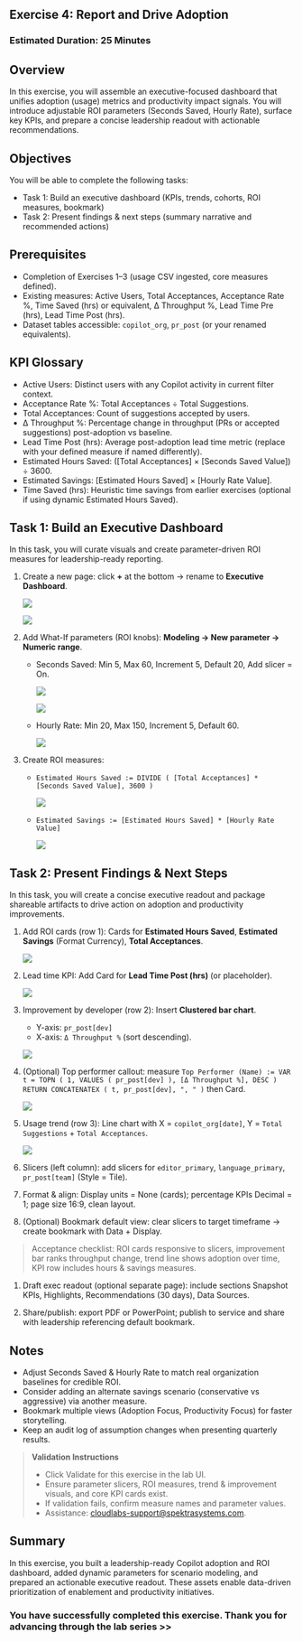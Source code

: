 ## Exercise 4: Report and Drive Adoption

### Estimated Duration: 25 Minutes

## Overview

In this exercise, you will assemble an executive-focused dashboard that unifies adoption (usage) metrics and productivity impact signals. You will introduce adjustable ROI parameters (Seconds Saved, Hourly Rate), surface key KPIs, and prepare a concise leadership readout with actionable recommendations.

## Objectives

You will be able to complete the following tasks:

- Task 1: Build an executive dashboard (KPIs, trends, cohorts, ROI measures, bookmark)
- Task 2: Present findings & next steps (summary narrative and recommended actions)

## Prerequisites

- Completion of Exercises 1–3 (usage CSV ingested, core measures defined).
- Existing measures: Active Users, Total Acceptances, Acceptance Rate %, Time Saved (hrs) or equivalent, Δ Throughput %, Lead Time Pre (hrs), Lead Time Post (hrs).
- Dataset tables accessible: `copilot_org`, `pr_post` (or your renamed equivalents).

## KPI Glossary

- Active Users: Distinct users with any Copilot activity in current filter context.
- Acceptance Rate %: Total Acceptances ÷ Total Suggestions.
- Total Acceptances: Count of suggestions accepted by users.
- Δ Throughput %: Percentage change in throughput (PRs or accepted suggestions) post-adoption vs baseline.
- Lead Time Post (hrs): Average post-adoption lead time metric (replace with your defined measure if named differently).
- Estimated Hours Saved: ([Total Acceptances] × [Seconds Saved Value]) ÷ 3600.
- Estimated Savings: [Estimated Hours Saved] × [Hourly Rate Value].
- Time Saved (hrs): Heuristic time savings from earlier exercises (optional if using dynamic Estimated Hours Saved).

## Task 1: Build an Executive Dashboard

In this task, you will curate visuals and create parameter-driven ROI measures for leadership-ready reporting.

1. Create a new page: click **+** at the bottom → rename to **Executive Dashboard**.  

   ![](../media/co-po-ex4-g1.png)  
   
   ![](../media/co-po-ex4-g2.png)
   
1. Add What-If parameters (ROI knobs): **Modeling → New parameter → Numeric range**.

   - Seconds Saved: Min 5, Max 60, Increment 5, Default 20, Add slicer = On. 
   
     ![](../media/co-po-ex4-g3.png)  
     
     ![](../media/co-po-ex4-g4.png)
     
   - Hourly Rate: Min 20, Max 150, Increment 5, Default 60.  
   
     ![](../media/co-po-ex4-g5.png)
     
1. Create ROI measures:
   - `Estimated Hours Saved := DIVIDE ( [Total Acceptances] * [Seconds Saved Value], 3600 )`  
   
     ![](../media/co-po-ex4-g6.png)
     
   - `Estimated Savings := [Estimated Hours Saved] * [Hourly Rate Value]` 
   
     ![](../media/co-po-ex4-g8.png)
     
## Task 2: Present Findings & Next Steps

In this task, you will create a concise executive readout and package shareable artifacts to drive action on adoption and productivity improvements.

1. Add ROI cards (row 1): Cards for **Estimated Hours Saved**, **Estimated Savings** (Format Currency), **Total Acceptances**.  

   ![](../media/co-po-ex4-g10.png)
   
1. Lead time KPI: Add Card for **Lead Time Post (hrs)** (or placeholder).  

   ![](../media/co-po-ex4-g11.png)
   
1. Improvement by developer (row 2): Insert **Clustered bar chart**.  
   - Y-axis: `pr_post[dev]`  
   - X-axis: `Δ Throughput %` (sort descending).  
   
   ![](../media/co-po-ex4-g12.png)
   
1. (Optional) Top performer callout: measure `Top Performer (Name) := VAR t = TOPN ( 1, VALUES ( pr_post[dev] ), [Δ Throughput %], DESC ) RETURN CONCATENATEX ( t, pr_post[dev], ", " )` then Card.  

   ![](../media/co-po-ex4-g13.png)
   
1. Usage trend (row 3): Line chart with X = `copilot_org[date]`, Y = `Total Suggestions` + `Total Acceptances`.  

   ![](../media/co-po-ex4-g14.png)
1. Slicers (left column): add slicers for `editor_primary`, `language_primary`, `pr_post[team]` (Style = Tile).

1. Format & align: Display units = None (cards); percentage KPIs Decimal = 1; page size 16:9, clean layout.

1. (Optional) Bookmark default view: clear slicers to target timeframe → create bookmark with Data + Display.

> Acceptance checklist: ROI cards responsive to slicers, improvement bar ranks throughput change, trend line shows adoption over time, KPI row includes hours & savings measures.

1. Draft exec readout (optional separate page): include sections Snapshot KPIs, Highlights, Recommendations (30 days), Data Sources.  

1. Share/publish: export PDF or PowerPoint; publish to service and share with leadership referencing default bookmark.

## Notes

- Adjust Seconds Saved & Hourly Rate to match real organization baselines for credible ROI.
- Consider adding an alternate savings scenario (conservative vs aggressive) via another measure.
- Bookmark multiple views (Adoption Focus, Productivity Focus) for faster storytelling.
- Keep an audit log of assumption changes when presenting quarterly results.

<validation step="ex4-validate-dashboard" />

> **Validation Instructions**
> - Click Validate for this exercise in the lab UI.
> - Ensure parameter slicers, ROI measures, trend & improvement visuals, and core KPI cards exist.
> - If validation fails, confirm measure names and parameter values.
> - Assistance: cloudlabs-support@spektrasystems.com.

## Summary

In this exercise, you built a leadership-ready Copilot adoption and ROI dashboard, added dynamic parameters for scenario modeling, and prepared an actionable executive readout. These assets enable data-driven prioritization of enablement and productivity initiatives.

### You have successfully completed this exercise. Thank you for advancing through the lab series >>
